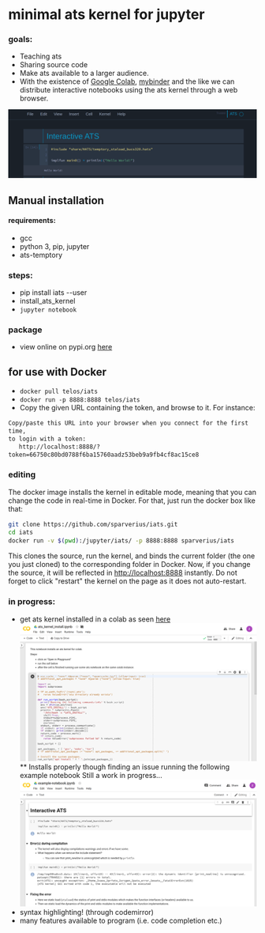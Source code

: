 # minimal ats kernel for jupyter

### goals:
 * Teaching ats
 * Sharing source code
 * Make ats available to a larger audience.
 * With the existence of [Google Colab](https://colab.research.google.com/), [mybinder](https://mybinder.org/) and the like we can distribute interactive notebooks using the ats kernel through a web browser.

![Example of notebook](extra/img/example-notebook.png?raw=true "Example of notebook")

## Manual installation

#### requirements:
  * gcc
  * python 3, pip, jupyter
  * ats-temptory

### steps:
 * pip install iats --user 
 * install_ats_kernel
 * `jupyter notebook`

### package
 * view online on pypi.org [here](https://pypi.org/project/iats/)

## for use with Docker
 * `docker pull telos/iats`
 * `docker run -p 8888:8888 telos/iats`
 * Copy the given URL containing the token, and browse to it. For instance:
 
 ```
 Copy/paste this URL into your browser when you connect for the first time,
 to login with a token:
    http://localhost:8888/?token=66750c80bd0788f6ba15760aadz53beb9a9fb4cf8ac15ce8
 ```
### editing

The docker image installs the kernel in editable mode, meaning that you can
change the code in real-time in Docker. For that, just run the docker box like
that:

```bash
git clone https://github.com/sparverius/iats.git
cd iats
docker run -v $(pwd):/jupyter/iats/ -p 8888:8888 sparverius/iats
```

This clones the source, run the kernel, and binds the current folder (the one
you just cloned) to the corresponding folder in Docker.
Now, if you change the source, it will be reflected in [http://localhost:8888](http://localhost:8888)
instantly. Do not forget to click "restart" the kernel on the page as it does
not auto-restart.

### in progress:
 * get ats kernel installed in a colab as seen [here](http://colab.research.google.com/github/akabe/ocaml-jupyter/blob/master/notebooks/install_ocaml_colab.ipynb)
 ![Example installing notebook](extra/img/colab_install.png?raw=true "Example of notebook")
   ** Installs properly though finding an issue running the following example notebook
 Still a work in progress...
 ![Example colab notebook](extra/img/colab_example.png?raw=true "Example of notebook")
 * syntax highlighting! (through codemirror)
 * many features available to program (i.e. code completion etc.)
